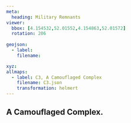```yaml
---
meta:
  heading: Military Remnants
viewer:
  bbox: [4.154532,52.01552,4.154863,52.01572]
  rotation: 206
  
geojson:
  - label:
    filename: 

xyz:
allmaps:
  - label: C3, A Camouflaged Complex
    filename: C3.json
    transformation: helmert
---
```


## A Camouflaged Complex.